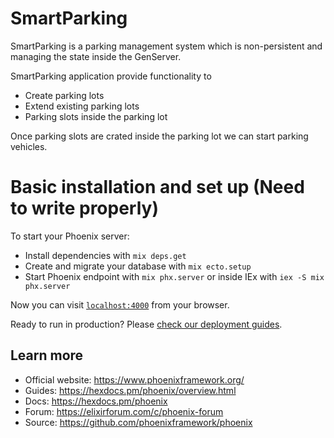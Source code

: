 # SmartParking

SmartParking is a parking management system which is non-persistent and managing 
the state inside the GenServer. 

SmartParking application provide functionality to

  * Create parking lots
  * Extend existing parking lots
  * Parking slots inside the parking lot

Once parking slots are crated inside the parking lot we can start parking vehicles.




# Basic installation and set up (Need to write properly)
To start your Phoenix server:

  * Install dependencies with `mix deps.get`
  * Create and migrate your database with `mix ecto.setup`
  * Start Phoenix endpoint with `mix phx.server` or inside IEx with `iex -S mix phx.server`

Now you can visit [`localhost:4000`](http://localhost:4000) from your browser.

Ready to run in production? Please [check our deployment guides](https://hexdocs.pm/phoenix/deployment.html).

## Learn more

  * Official website: https://www.phoenixframework.org/
  * Guides: https://hexdocs.pm/phoenix/overview.html
  * Docs: https://hexdocs.pm/phoenix
  * Forum: https://elixirforum.com/c/phoenix-forum
  * Source: https://github.com/phoenixframework/phoenix
